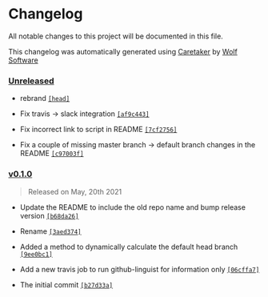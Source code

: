 # Changelog

All notable changes to this project will be documented in this file.


This changelog was automatically generated using [Caretaker](https://github.com/DevelopersToolbox/caretaker) by [Wolf Software](https://github.com/WolfSoftware)

### [Unreleased](https://github.com/GitToolbox/block-default-branch-commit/compare/v0.1.1...HEAD)

- rebrand [`[head]`](https://github.com/GitToolbox/block-default-branch-commit/commit/)

- Fix travis -> slack integration [`[af9c443]`](https://github.com/GitToolbox/block-default-branch-commit/commit/af9c44332b80e5da1590cfcb55e4679db00e0262)

- Fix incorrect link to script in README [`[7cf2756]`](https://github.com/GitToolbox/block-default-branch-commit/commit/7cf2756b9291cf7445600712b4e86a2fe20bc2ff)

- Fix a couple of missing master branch -> default branch changes in the README [`[c97003f]`](https://github.com/GitToolbox/block-default-branch-commit/commit/c97003f3f8304830828baa01aadc2fec37871c1d)

### [v0.1.0](https://github.com/GitToolbox/block-default-branch-commit/releases/v0.1.0)

> Released on May, 20th 2021

- Update the README to include the old repo name and bump release version [`[b68da26]`](https://github.com/GitToolbox/block-default-branch-commit/commit/b68da267bc73c04959a2caf32346277ee283b858)

- Rename [`[3aed374]`](https://github.com/GitToolbox/block-default-branch-commit/commit/3aed3745cb191023651f0ebb0fc11ecaccfbaf8d)

- Added a method to dynamically calculate the default head branch [`[9ee0bc1]`](https://github.com/GitToolbox/block-default-branch-commit/commit/9ee0bc15b7f6806624cd972c78473ff586879612)

- Add a new travis job to run github-linguist for information only [`[06cffa7]`](https://github.com/GitToolbox/block-default-branch-commit/commit/06cffa7ff84297b93506a5849021780c9ce44826)

- The initial commit [`[b27d33a]`](https://github.com/GitToolbox/block-default-branch-commit/commit/b27d33aa68d1649edb6965ba5c81dd500df5e9f2)

